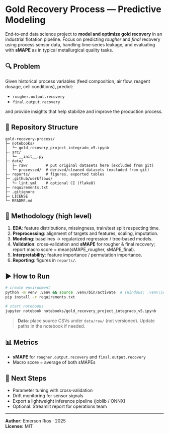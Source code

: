 # Gold Recovery Process — Predictive Modeling

End‑to‑end data science project to **model and optimize gold recovery** in an industrial flotation pipeline.
Focus on predicting *rougher* and *final* recovery using process sensor data, handling time‑series leakage,
and evaluating with **sMAPE** as in typical metallurgical quality tasks.

## 🔍 Problem
Given historical process variables (feed composition, air flow, reagent dosage, cell conditions),
predict:
- `rougher.output.recovery`
- `final.output.recovery`

and provide insights that help stabilize and improve the production process.

## 📁 Repository Structure
```
gold-recovery-process/
├─ notebooks/
│  └─ gold_recovery_project_integrado_v5.ipynb
├─ src/
│  └─ __init__.py
├─ data/
│  ├─ raw/        # put original datasets here (excluded from git)
│  └─ processed/  # derived/cleaned datasets (excluded from git)
├─ reports/       # figures, exported tables
├─ .github/workflows/
│  └─ lint.yml    # optional CI (flake8)
├─ requirements.txt
├─ .gitignore
├─ LICENSE
└─ README.md
```

## 🧪 Methodology (high level)
1. **EDA**: feature distributions, missingness, train/test split respecting time.
2. **Preprocessing**: alignment of targets and features, scaling, imputation.
3. **Modeling**: baselines → regularized regression / tree‑based models.
4. **Validation**: cross‑validation and **sMAPE** for rougher & final recovery;
   report macro score = mean(sMAPE_rougher, sMAPE_final).
5. **Interpretability**: feature importance / permutation importance.
6. **Reporting**: figures in `reports/`.

## ▶️ How to Run
```bash
# create environment
python -m venv .venv && source .venv/bin/activate  # (Windows: .venv\Scripts\activate)
pip install -r requirements.txt

# start notebooks
jupyter notebook notebooks/gold_recovery_project_integrado_v5.ipynb
```

> **Data**: place source CSVs under `data/raw/` (not versioned). Update paths in the notebook if needed.

## 📊 Metrics
- **sMAPE** for `rougher.output.recovery` and `final.output.recovery`
- Macro score = average of both sMAPEs

## 🧭 Next Steps
- Parameter tuning with cross‑validation
- Drift monitoring for sensor signals
- Export a lightweight inference pipeline (joblib / ONNX)
- Optional: Streamlit report for operations team

---

**Author:** Emerson Ríos · 2025  
**License:** MIT
